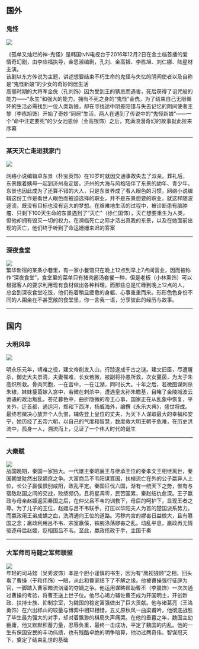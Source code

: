 ## 国外
### 鬼怪
![](https://ts1.cn.mm.bing.net/th/id/R-C.20c360206d70e441d5b6fc8f52a87d0b?rik=UWE8Rk1aqjVPPw&riu=http%3a%2f%2fp1.music.126.net%2ffsRUZnQhThSvvI_W5Y8kgQ%3d%3d%2f109951162871861722.jpg&ehk=CnPPmF1mNJdpG6PnpWOodzJLxnEumIABtCzlNlqpaf0%3d&risl=&pid=ImgRaw&r=0)

《孤单又灿烂的神-鬼怪》是韩国tvN电视台于2016年12月2日在金土档首播的爱情奇幻剧，由李应福执导，金恩淑编剧，孔刘、金高银、李栋旭、刘仁娜、陆星材主演。  
该剧以东方传说为主题，讲述想要结束不朽生命的鬼怪与失忆的阴间使者以及自称是“鬼怪新娘”的少女的奇妙同居生活  
高丽时期的大将军金侁（孔刘饰）因为受到王的猜忌而遇害，死后获得了诅咒般的能力——“永生”和强大的能力。拥有不死之身的“鬼怪”金侁，为了结束自己无限循环的生活必需找到一位人类新娘，却在寻找途中阴差阳错与失去记忆的阴间使者王黎（李栋旭饰）开始了奇妙“同居”生活，两人在遇到了传说中的“鬼怪新娘”——一个“命中注定要死”的少女池恩倬（金高银饰）之后，充满浪漫奇幻的故事就此拉来序幕
***
### 某天灭亡走进我家门
![](https://clubimg.club.vmall.com/data/attachment/forum/202105/22/214345gycuepq8b0s7jfzv.jpg)  

网络小说编辑卓东景（朴宝英饰）在10岁时就因交通事故失去了双亲。葬礼后，东景跟着姨母一起到济州岛定居。济州的大海与风格陪伴了东景的幼年、青少年。东景也因此成为了还算不错的大人，只是东景养成了看人眼色的习惯。网络小说编辑这份工作是看世人眼色而被迫选择的职业，并不是东景想要的职业，就这样随波逐流，既没有目标也没有远大的梦想。在艰难地生活的过程中，被诊断患有脑肿瘤、只剩下100天生命的东景遇到了“灭亡”（徐仁国饰），灭亡想要重生为人类，但他却拥有毁灭一切的权力。在濒临死亡之际才活出真我的东景，以及在她面前出现的灭亡，他们终于听到了命运姗姗来迟的答案
***
### 深夜食堂
![](https://ts1.cn.mm.bing.net/th/id/R-C.bc11070280f9179852911ab83947bfec?rik=6aqvnoMvn2fxiQ&riu=http%3a%2f%2fimg.mp.sohu.com%2fupload%2f20170718%2f4a09aa72d4f747e9ae6c97b49088bc47_th.png&ehk=BwmuH93wGF%2bzKGFjYyie2iPnc68cUlKuaf%2boRzaFVf0%3d&risl=&pid=ImgRaw&r=0)  
繁华新宿的某条小巷里，有一家小餐馆只在晚上12点到早上7点间营业，因而被称作“深夜食堂”，食堂里的菜单只有猪肉酱汤套餐一种，但是老板（小林熏饰）可以根据客人的要求利用现有食材做出各种料理。而那些总是忙碌到晚上12点的人，总会到深夜食堂吃饭，他们拖着稍显疲惫的身躯、心事重重而来。形形色色身份不同的人围坐在不甚宽敞的食堂里，你一言我一语，分享彼此的经历与故事。

***
## 国内
### 大明风华
![](https://p.ssl.qhimg.com/d/dy_d9a2a371a369966b4b3156873e39c947.)  

明永乐元年，靖难之役，建文帝削发入山，行踪遂成千古之谜。建文旧臣，尽遭屠杀，御史大夫景清，夫妻罹难，长女若微，被副将孙愚所救，次女蔓茵，为太子朱高炽所救。骨肉同胞，一在宫中，一在江湖，同时长大。十年之后，若微图谋刺杀朱棣，妹妹蔓茵嫁入宫中，若微在刺杀中，遭遇皇太孙朱瞻基，目睹了金陵城波云诡谲的政治叛乱，苍茫暮色中，曲折隐微的帝王心事，国家正在从乱象中恢复，平关外，迁首都，通运河，郑和下西洋，扬威海外，编撰《永乐大典》，盛世将成。最终若微决心放弃个人仇恨，辅佐登上皇位的丈夫，为天下人谋取最大的幸福和安宁，她历经了五帝六朝，以自己的气度和智慧，数度救大明王朝于危难，在历史洪流中，孤身一人，溯流而上，见证了一个伟大时代的诞生  
***
### 大秦赋
![](https://x0.ifengimg.com/ucms/2020_49/B754BD686EC6E7094326C660120DF9EE245E9953_w1080_h1508.jpg)  
战国晚期，秦国一家独大。一代雄主秦昭襄王与继承王位的秦孝文王相继离世，秦国朝堂陡然出现嫡庶之争。大富商吕不韦阳谋篡国，扶植流亡在外的公子嬴异人上位，长公子嬴傒恨别咸阳，政乱平定。秦国征伐六国，渐有一统天下之势，惟有与宿敌赵国之间的交战，败绩频仍，且将星凋零，民苦国累，秦赵结仇愈深。王子嬴政与母亲赵姬返回秦国之后，在仲父吕不韦的训教下，母后的呵护下，显现王者之尊。为了儿子的王位，赵姬与吕不韦联手，打压以华阳夫人为首的楚国派系势力。而嬴政用王弟成蟜之血，洗清通向王位的道路。污秽内宫的嫪毐日益做大，且有篡国之念；嬴政利用吕不韦、宗室嬴傒，铁腕涤荡嫪毐之乱。动乱平息，嬴政再无情驱逐母后赵姬，贬相国吕不韦。至此，嬴政揽政于手，主国于秦  
***
### 大军师司马懿之军师联盟  
![](https://ts1.cn.mm.bing.net/th/id/R-C.0c391910205456026cdf522d39c0d1e8?rik=pxmNz66hilve%2fQ&riu=http%3a%2f%2fyweb0.cnliveimg.com%2fcnlive%2fpublic%2f170622220048372_632.jpg&ehk=cAa1J6j1ykz%2f1vxtUaTE1vDm2Vc1SLRGXZFKrZdFcd8%3d&risl=1&pid=ImgRaw&r=0)  
年轻的司马懿（吴秀波饰）本是个胆小谨慎的书生，因为有“鹰视狼顾”之相，回头看了曹操（于和伟饰）一眼，从此和曹家结下了不解之缘。他被曹操强行征辟为官，一脚踏入曹家暗流汹涌的夺嫡之争。他运用谋略帮助曹丕（李晨饰）一次次通过曹操的考验，将曹丕送上世子位。他尽心竭力辅佐曹丕成为开国明主，开创新政、扶持士族、抑制宗室，为魏国的稳定富强做出了巨大贡献。他与诸葛亮（王洛勇饰）在六出祁山的较量与博弈中相知相惜，五丈原秋风一曲梁甫吟，他彻底战胜了毕生最为强大的对手，却对着飘渺的棋局失声痛哭。在他的垂暮之年，魏国主幼臣庸，他又默默积蓄力量，忍辱负重，最终一击成功，平定了魏国的内乱。他的一生有保国安民的丰功伟绩，也有残酷卓绝的明争暗算，他功过两奇伟，智谋冠天下，奠定了结束乱世的基础